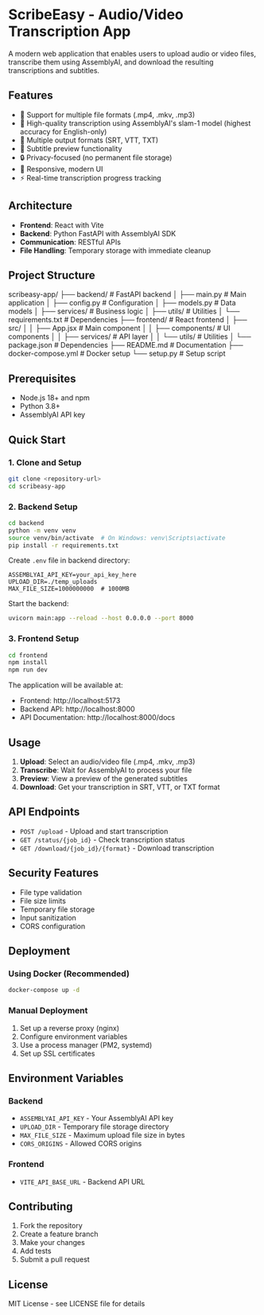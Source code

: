 # ScribeEasy - Audio/Video Transcription App

A modern web application that enables users to upload audio or video files, transcribe them using AssemblyAI, and download the resulting transcriptions and subtitles.

## Features

- 🎵 Support for multiple file formats (.mp4, .mkv, .mp3)
- 🤖 High-quality transcription using AssemblyAI's slam-1 model (highest accuracy for English-only)
- 📝 Multiple output formats (SRT, VTT, TXT)
- 👀 Subtitle preview functionality
- 🔒 Privacy-focused (no permanent file storage)
- 📱 Responsive, modern UI
- ⚡ Real-time transcription progress tracking

## Architecture

- **Frontend**: React with Vite
- **Backend**: Python FastAPI with AssemblyAI SDK
- **Communication**: RESTful APIs
- **File Handling**: Temporary storage with immediate cleanup

## Project Structure

scribeasy-app/
├── backend/                 # FastAPI backend
│   ├── main.py             # Main application
│   ├── config.py           # Configuration
│   ├── models.py           # Data models
│   ├── services/           # Business logic
│   ├── utils/              # Utilities
│   └── requirements.txt    # Dependencies
├── frontend/               # React frontend
│   ├── src/
│   │   ├── App.jsx         # Main component
│   │   ├── components/     # UI components
│   │   ├── services/       # API layer
│   │   └── utils/          # Utilities
│   └── package.json        # Dependencies
├── README.md               # Documentation
├── docker-compose.yml      # Docker setup
└── setup.py               # Setup script

## Prerequisites

- Node.js 18+ and npm
- Python 3.8+
- AssemblyAI API key

## Quick Start

### 1. Clone and Setup

```bash
git clone <repository-url>
cd scribeasy-app
```

### 2. Backend Setup

```bash
cd backend
python -m venv venv
source venv/bin/activate  # On Windows: venv\Scripts\activate
pip install -r requirements.txt
```

Create `.env` file in backend directory:
```
ASSEMBLYAI_API_KEY=your_api_key_here
UPLOAD_DIR=./temp_uploads
MAX_FILE_SIZE=1000000000  # 1000MB
```

Start the backend:
```bash
uvicorn main:app --reload --host 0.0.0.0 --port 8000
```

### 3. Frontend Setup

```bash
cd frontend
npm install
npm run dev
```

The application will be available at:
- Frontend: http://localhost:5173
- Backend API: http://localhost:8000
- API Documentation: http://localhost:8000/docs

## Usage

1. **Upload**: Select an audio/video file (.mp4, .mkv, .mp3)
2. **Transcribe**: Wait for AssemblyAI to process your file
3. **Preview**: View a preview of the generated subtitles
4. **Download**: Get your transcription in SRT, VTT, or TXT format

## API Endpoints

- `POST /upload` - Upload and start transcription
- `GET /status/{job_id}` - Check transcription status
- `GET /download/{job_id}/{format}` - Download transcription

## Security Features

- File type validation
- File size limits
- Temporary file storage
- Input sanitization
- CORS configuration

## Deployment

### Using Docker (Recommended)

```bash
docker-compose up -d
```

### Manual Deployment

1. Set up a reverse proxy (nginx)
2. Configure environment variables
3. Use a process manager (PM2, systemd)
4. Set up SSL certificates

## Environment Variables

### Backend
- `ASSEMBLYAI_API_KEY` - Your AssemblyAI API key
- `UPLOAD_DIR` - Temporary file storage directory
- `MAX_FILE_SIZE` - Maximum upload file size in bytes
- `CORS_ORIGINS` - Allowed CORS origins

### Frontend
- `VITE_API_BASE_URL` - Backend API URL

## Contributing

1. Fork the repository
2. Create a feature branch
3. Make your changes
4. Add tests
5. Submit a pull request

## License

MIT License - see LICENSE file for details
